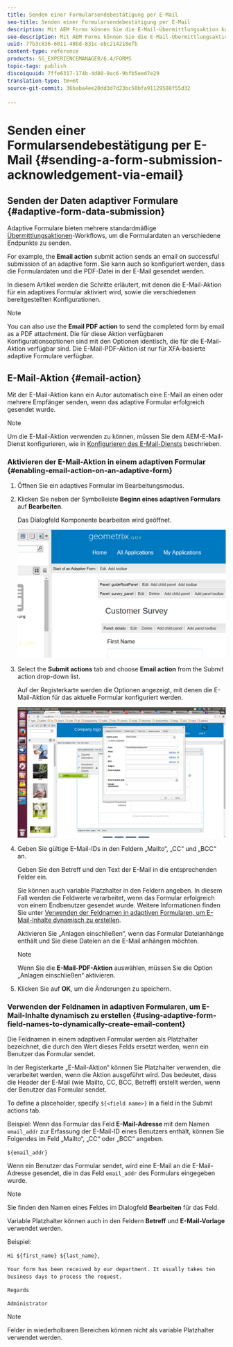 ```yaml
---
title: Senden einer Formularsendebestätigung per E-Mail
seo-title: Senden einer Formularsendebestätigung per E-Mail
description: Mit AEM Forms können Sie die E-Mail-Übermittlungsaktion konfigurieren, die eine Bestätigung an einen Benutzer beim Senden des Formulars sendet.
seo-description: Mit AEM Forms können Sie die E-Mail-Übermittlungsaktion konfigurieren, die eine Bestätigung an einen Benutzer beim Senden des Formulars sendet.
uuid: 77b3c836-6011-48bd-831c-ebc214218efb
content-type: reference
products: SG_EXPERIENCEMANAGER/6.4/FORMS
topic-tags: publish
discoiquuid: 7ffe6317-174b-4d80-9ac6-9bfb5eed7e29
translation-type: tm+mt
source-git-commit: 36baba4ee20dd3d7d23bc50bfa91129588f55d32

---
```



# Senden einer Formularsendebestätigung per E-Mail {#sending-a-form-submission-acknowledgement-via-email}

## Senden der Daten adaptiver Formulare {#adaptive-form-data-submission}

Adaptive Formulare bieten mehrere standardmäßige [Übermittlungsaktionen](/help/forms/using/configuring-submit-actions.md)-Workflows, um die Formulardaten an verschiedene Endpunkte zu senden.

For example, the **Email action** submit action sends an email on successful submission of an adaptive form. Sie kann auch so konfiguriert werden, dass die Formulardaten und die PDF-Datei in der E-Mail gesendet werden.

In diesem Artikel werden die Schritte erläutert, mit denen die E-Mail-Aktion für ein adaptives Formular aktiviert wird, sowie die verschiedenen bereitgestellten Konfigurationen.

>[!NOTE]
>
>You can also use the **Email PDF action** to send the completed form by email as a PDF attachment. Die für diese Aktion verfügbaren Konfigurationsoptionen sind mit den Optionen identisch, die für die E-Mail-Aktion verfügbar sind. Die E-Mail-PDF-Aktion ist nur für XFA-basierte adaptive Formulare verfügbar.

## E-Mail-Aktion {#email-action}

Mit der E-Mail-Aktion kann ein Autor automatisch eine E-Mail an einen oder mehrere Empfänger senden, wenn das adaptive Formular erfolgreich gesendet wurde.

>[!NOTE]
>
>Um die E-Mail-Aktion verwenden zu können, müssen Sie dem AEM-E-Mail-Dienst konfigurieren, wie in [Konfigurieren des E-Mail-Diensts](/help/sites-administering/notification.md#configuring-the-mail-service) beschrieben.

### Aktivieren der E-Mail-Aktion in einem adaptiven Formular {#enabling-email-action-on-an-adaptive-form}

1. Öffnen Sie ein adaptives Formular im Bearbeitungsmodus.

1. Klicken Sie neben der Symbolleiste **Beginn eines adaptiven Formulars** auf **Bearbeiten**.

   Das Dialogfeld Komponente bearbeiten wird geöffnet.

   ![Dialogfeld „Komponente bearbeiten“ für ein adaptives Formular](assets/start_of_adp_form.png)

1. Select the **Submit actions** tab and choose **Email action** from the Submit action drop-down list.

   Auf der Registerkarte werden die Optionen angezeigt, mit denen die E-Mail-Aktion für das aktuelle Formular konfiguriert werden.

   ![Registerkarte „Aktionen übermitteln“](assets/dialog.png)

1. Geben Sie gültige E-Mail-IDs in den Feldern „Mailto“, „CC“ und „BCC“ an.

   Geben Sie den Betreff und den Text der E-Mail in die entsprechenden Felder ein.

   Sie können auch variable Platzhalter in den Feldern angeben. In diesem Fall werden die Feldwerte verarbeitet, wenn das Formular erfolgreich von einem Endbenutzer gesendet wurde. Weitere Informationen finden Sie unter [Verwenden der Feldnamen in adaptiven Formularen, um E-Mail-Inhalte dynamisch zu erstellen](/help/forms/using/form-submission-receipt-via-email.md#p-using-adaptive-form-field-names-to-dynamically-create-email-content-p).

   Aktivieren Sie „Anlagen einschließen“, wenn das Formular Dateianhänge enthält und Sie diese Dateien an die E-Mail anhängen möchten.

   >[!NOTE]
   >
   >Wenn Sie die **E-Mail-PDF-Aktion** auswählen, müssen Sie die Option „Anlagen einschließen“ aktivieren.

1. Klicken Sie auf **OK**, um die Änderungen zu speichern.

### Verwenden der Feldnamen in adaptiven Formularen, um E-Mail-Inhalte dynamisch zu erstellen {#using-adaptive-form-field-names-to-dynamically-create-email-content}

Die Feldnamen in einem adaptiven Formular werden als Platzhalter bezeichnet, die durch den Wert dieses Felds ersetzt werden, wenn ein Benutzer das Formular sendet.

In der Registerkarte „E-Mail-Aktion“ können Sie Platzhalter verwenden, die verarbeitet werden, wenn die Aktion ausgeführt wird. Das bedeutet, dass die Header der E-Mail (wie Mailto, CC, BCC, Betreff) erstellt werden, wenn der Benutzer das Formular sendet.

To define a placeholder, specify `${<field name>}` in a field in the Submit actions tab.

Beispiel: Wenn das Formular das Feld **E-Mail-Adresse** mit dem Namen `email_addr` zur Erfassung der E-Mail-ID eines Benutzers enthält, können Sie Folgendes im Feld „Mailto“, „CC“ oder „BCC“ angeben.

`${email_addr}`

Wenn ein Benutzer das Formular sendet, wird eine E-Mail an die E-Mail-Adresse gesendet, die in das Feld `email_addr` des Formulars eingegeben wurde.

>[!NOTE]
>
>Sie finden den Namen eines Feldes im Dialogfeld **Bearbeiten** für das Feld.

Variable Platzhalter können auch in den Feldern **Betreff** und **E-Mail-Vorlage** verwendet werden.

Beispiel:

`Hi ${first_name} ${last_name},`

`Your form has been received by our department. It usually takes ten business days to process the request.`

`Regards`

`Administrator`

>[!NOTE]
>
>Felder in wiederholbaren Bereichen können nicht als variable Platzhalter verwendet werden.

